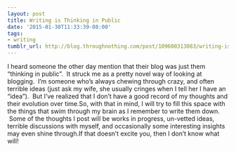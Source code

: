 ```yaml
---
layout: post
title: Writing is Thinking in Public
date: '2015-01-30T11:33:39-08:00'
tags:
- writing
tumblr_url: http://blog.throughnothing.com/post/109600313083/writing-is-thinking-in-public
---
```

I heard someone the other day mention that their blog was just them “thinking in public”.  It struck me as a pretty novel way of looking at blogging.  I’m someone who’s always chewing through crazy, and often terrible ideas (just ask my wife, she usually cringes when I tell her I have an “idea”).  But I’ve realized that I don’t have a good record of my thoughts and their evolution over time.So, with that in mind, I will try to fill this space with the things that swim through my brain as I remember to write them down.  Some of the thoughts I post will be works in progress, un-vetted ideas, terrible discussions with myself, and occasionally some interesting insights may even shine through.If that doesn’t excite you, then I don’t know what will!
